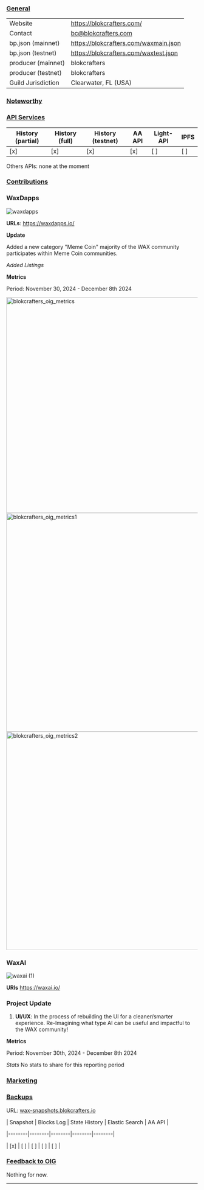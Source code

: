 ### <ins>General</ins>

|  |  |
| --- | --- |
| Website | https://blokcrafters.com/ |
| Contact | bc@blokcrafters.com |
| bp.json (mainnet) | https://blokcrafters.com/waxmain.json |
| bp.json (testnet) | https://blokcrafters.com/waxtest.json |
| producer (mainnet) | blokcrafters |
| producer (testnet) | blokcrafters |
| Guild Jurisdiction | Clearwater, FL (USA) |

### <ins>Noteworthy</ins>



### <ins>API Services</ins>

| History (partial) | History (full) | History (testnet) | AA API | Light-API  | IPFS |
|--------|--------|--------|--------|--------|--------|
| [x] | [x] | [x] | [x] | [ ] | [ ] |

Others APIs: none at the moment

### <ins>Contributions</ins>


### WaxDapps

![waxdapps](https://github.com/user-attachments/assets/64450ac8-e765-424e-a37a-8b45c9b1c21a)


**URLs**: https://waxdapps.io/


**Update**

Added a new category "Meme Coin" majority of the WAX community participates within Meme Coin communities.

*Added Listings*


**Metrics**

Period: November 30, 2024 - December 8th 2024

<img width="567" alt="blokcrafters_oig_metrics" src="https://github.com/user-attachments/assets/2f654101-3740-4fe3-8e2a-bad6e8055b2f">
<img width="575" alt="blokcrafters_oig_metrics1" src="https://github.com/user-attachments/assets/aff89312-32f0-4371-bc0a-76ad53b12a4a">
<img width="574" alt="blokcrafters_oig_metrics2" src="https://github.com/user-attachments/assets/08b6f388-1178-4601-b181-3a3a1e978355">





  
  
### WaxAI

![waxai (1)](https://github.com/user-attachments/assets/7f719897-2bde-4acd-90fa-05fdbbe5ed60)

  
  

**URls** https://waxai.io/

  
  

### Project Update

  

1. **UI/UX**: In the process of rebuilding the UI for a cleaner/smarter experience. Re-Imagining what type AI can be useful and impactful to the WAX community! 


**Metrics**

Period: November 30th, 2024 - December 8th 2024

*Stats*
No stats to share for this reporting period

  

### <ins>Marketing</ins>

  
### <ins>Backups </ins>

URL: [wax-snapshots.blokcrafters.io](https://wax-snapshots.blokcrafters.io/)

  

| Snapshot | Blocks Log | State History | Elastic Search | AA API |

|--------|--------|--------|--------|--------|

| [x] | [ ] | [ ] | [ ] | [ ] |


### <ins>Feedback to OIG</ins>

Nothing for now.

----
